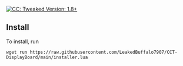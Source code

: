[![CC: Tweaked Version: 1.8+](https://img.shields.io/badge/CC:%20tweaked-1.8+-green?style=flat-square&logo=GNOME%20Terminal)](https://tweaked.cc/)
## Install

To install, run

```shell
wget run https://raw.githubusercontent.com/LeakedBuffalo7907/CCT-DisplayBoard/main/installer.lua
```